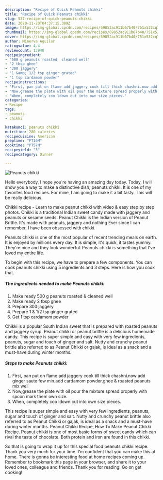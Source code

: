 ```yaml
---
description: "Recipe of Quick Peanuts chikki"
title: "Recipe of Quick Peanuts chikki"
slug: 537-recipe-of-quick-peanuts-chikki
date: 2020-11-20T04:37:15.389Z
image: https://img-global.cpcdn.com/recipes/69852ac911b67b40/751x532cq70/peanuts-chikki-recipe-main-photo.jpg
thumbnail: https://img-global.cpcdn.com/recipes/69852ac911b67b40/751x532cq70/peanuts-chikki-recipe-main-photo.jpg
cover: https://img-global.cpcdn.com/recipes/69852ac911b67b40/751x532cq70/peanuts-chikki-recipe-main-photo.jpg
author: Minerva Aguilar
ratingvalue: 4.4
reviewcount: 13940
recipeingredient:
- "500 g peanuts roasted  cleaned well"
- "2 tbsp ghee"
- "300 jaggery"
- "1 &amp; 1/2 tsp ginger grated"
- "1 tsp cardamom powder"
recipeinstructions:
- "First, pan put on flame add jaggery cook till thick chashni.now add ginger saute few min.add cardamom powder,ghee &amp; roasted peanuts mix well"
- "Now,grease the plate with oil pour the mixture spread properly with spoon mark them own size."
- "When, completely coo ldown cut into own size pieces."
categories:
- Recipe
tags:
- peanuts
- chikki

katakunci: peanuts chikki 
nutrition: 280 calories
recipecuisine: American
preptime: "PT10M"
cooktime: "PT57M"
recipeyield: "3"
recipecategory: Dinner

---
```



![Peanuts chikki](https://img-global.cpcdn.com/recipes/69852ac911b67b40/751x532cq70/peanuts-chikki-recipe-main-photo.jpg)

Hello everybody, I hope you're having an amazing day today. Today, I will show you a way to make a distinctive dish, peanuts chikki. It is one of my favorites food recipes. For mine, I am going to make it a bit tasty. This will be really delicious.

Chikki recipe - Learn to make peanut chikki with video &amp; easy step by step photos. Chikki is a traditional Indian sweet candy made with jaggery and peanuts or sesame seeds. Peanut Chikki is the Indian version of Peanut Brittle. It&#39;s made with peanuts, jaggery and nothing Ever since I can remember, I have been obsessed with chikki.

Peanuts chikki is one of the most popular of recent trending meals on earth. It is enjoyed by millions every day. It is simple, it's quick, it tastes yummy. They're nice and they look wonderful. Peanuts chikki is something that I've loved my entire life.


To begin with this recipe, we have to prepare a few components. You can cook peanuts chikki using 5 ingredients and 3 steps. Here is how you cook that.

<!--inarticleads1-->

##### The ingredients needed to make Peanuts chikki:

1. Make ready 500 g peanuts roasted &amp; cleaned well
1. Make ready 2 tbsp ghee
1. Prepare 300 jaggery
1. Prepare 1 &amp; 1/2 tsp ginger grated
1. Get 1 tsp cardamom powder


Chikki is a popular South Indian sweet that is prepared with roasted peanuts and jaggery syrup. Peanut chikki or peanut brittle is a delicious homemade candy. This recipe is super simple and easy with very few ingredients, peanuts, sugar and touch of ginger and salt. Nutty and crunchy peanut brittle also referred to as Peanut Chikki or gajak, is ideal as a snack and a must-have during winter months. 

<!--inarticleads2-->

##### Steps to make Peanuts chikki:

1. First, pan put on flame add jaggery cook till thick chashni.now add ginger saute few min.add cardamom powder,ghee &amp; roasted peanuts mix well
1. Now,grease the plate with oil pour the mixture spread properly with spoon mark them own size.
1. When, completely coo ldown cut into own size pieces.


This recipe is super simple and easy with very few ingredients, peanuts, sugar and touch of ginger and salt. Nutty and crunchy peanut brittle also referred to as Peanut Chikki or gajak, is ideal as a snack and a must-have during winter months. Peanut Chikki Recipe, How To Make Peanut Chikki Recipe. Peanut chikki is one of most basic forms of sweet candy which can rival the taste of chocolate. Both protein and iron are found in this chikki. 

So that is going to wrap it up for this special food peanuts chikki recipe. Thank you very much for your time. I'm confident that you can make this at home. There is gonna be interesting food at home recipes coming up. Remember to bookmark this page in your browser, and share it to your loved ones, colleague and friends. Thank you for reading. Go on get cooking!
